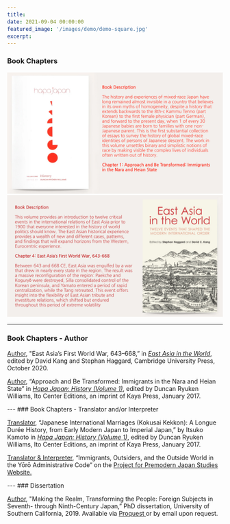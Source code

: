 ```yaml
---
title:
date: 2021-09-04 00:00:00
featured_image: '/images/demo/demo-square.jpg'
excerpt:
---
```


### Book Chapters

<div class="gallery" data-columns="1">
	<img src="/images/hapajapanchapter.jpg">
	<img src="/images/eastasiaintheworldchapter.jpg">
</div>

---
### Book Chapters - Author
<p><u>Author</u>, "East Asia’s First World War, 643–668,” in <a href="https://www.cambridge.org/core/books/east-asia-in-the-world/7069307396B7B16B73E2AEC7C9E7944E"><em>East Asia in the World</em></a>, edited by David Kang and Stephan Haggard, Cambridge University Press, October 2020.</p>
<p><u>Author</u>, “Approach and Be Transformed: Immigrants in the Nara and Heian State” in <a href="https://kaya.com/books/hapa-japan-history-volume-1/"><em>Hapa Japan: History (Volume 1)</em></a>, edited by Duncan Ryuken Williams, Ito Center Editions, an imprint of Kaya Press, January 2017.</p>
---
### Book Chapters - Translator and/or Interpreter
<p><u>Translator</u>, “Japanese International Marriages (Kokusai Kekkon): A Longue Durée History, from Early Modern Japan to Imperial Japan,” by Itsuko Kamoto in <a href="https://kaya.com/books/hapa-japan-history-volume-1/"><em>Hapa Japan: History (Volume 1)</em></a>, edited by Duncan Ryuken Williams, Ito Center Editions, an imprint of Kaya Press, January 2017.</p>
<p><u>Translator & Interpreter</u>, “Immigrants, Outsiders, and the Outside World in the Yōrō Administrative Code” on the <a href ="http://www.uscppjs.org/">Project for Premodern Japan Studies Website.</a></p>
<p></p>
---
### Dissertation
<p><u>Author</u>, "Making the Realm, Transforming the People: Foreign Subjects in Seventh- through Ninth-Century Japan,” PhD dissertation, University of Southern California, 2019. Available via <a href="https://www.proquest.com/dissertations-theses/making-realm-transforming-people-foreign-subjects/docview/2572604927/se-2?accountid=11012">Proquest </a>or by email upon request.</p>
